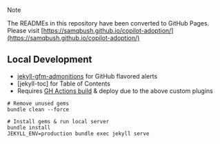 > [!NOTE]
> The READMEs in this repository have been converted to GitHub Pages.  Please visit [https://samqbush.github.io/copilot-adoption/](https://samqbush.github.io/copilot-adoption/)



## Local Development
- [jekyll-gfm-admonitions](https://github.com/Helveg/jekyll-gfm-admonitions) for GitHub flavored alerts
- [jekyll-toc] for Table of Contents
- Requires [GH Actions build](./.github/workflows/gh-pages.yml) & deploy due to the above custom plugins

```shell
# Remove unused gems
bundle clean --force

# Install gems & run local server
bundle install
JEKYLL_ENV=production bundle exec jekyll serve
```